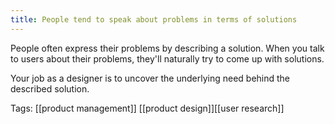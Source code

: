 ```yaml
---
title: People tend to speak about problems in terms of solutions
---
```


People often express their problems by describing a solution.
When you talk to users about their problems, they'll naturally try to come up with solutions.

Your job as a designer is to uncover the underlying need behind the described solution.

Tags: [[product management]] [[product design]][[user research]]